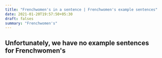 ```yaml
---
title: "Frenchwomen's in a sentence | Frenchwomen's example sentences"
date: 2021-01-20T19:57:50+05:30
draft: falses
summary: "Frenchwomen's"
---
```

## Unfortunately, we have no example sentences for Frenchwomen's                 
